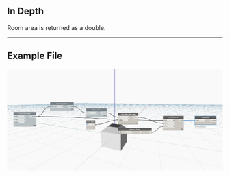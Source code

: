 ## In Depth
Room area is returned as a double.
___
## Example File

![Area](./Autodesk.DesignScript.Geometry.Solid.Area_img.jpg)


